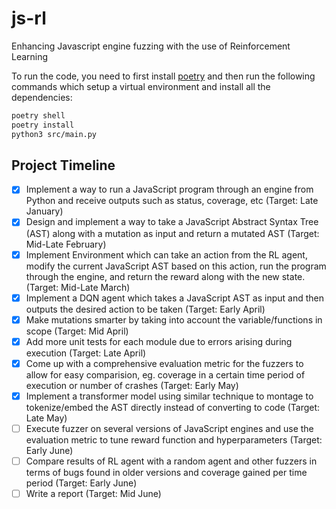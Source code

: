 # js-rl

Enhancing Javascript engine fuzzing with the use of Reinforcement Learning

To run the code, you need to first install [poetry](https://python-poetry.org/) and then run the following commands which setup a virtual environment and install all the dependencies:

```bash
poetry shell
poetry install
python3 src/main.py
```

## Project Timeline

-   [x] Implement a way to run a JavaScript program through an engine from Python and receive outputs such as status, coverage, etc (Target: Late January)
-   [x] Design and implement a way to take a JavaScript Abstract Syntax Tree (AST) along with a mutation as input and return a mutated AST (Target: Mid-Late February)
-   [x] Implement Environment which can take an action from the RL agent, modify the current JavaScript AST based on this action, run the program through the engine, and return the reward along with the new state. (Target: Mid-Late March)
-   [x] Implement a DQN agent which takes a JavaScript AST as input and then outputs the desired action to be taken (Target: Early April)
-   [x] Make mutations smarter by taking into account the variable/functions in scope (Target: Mid April)
-   [x] Add more unit tests for each module due to errors arising during execution (Target: Late April)
-   [x] Come up with a comprehensive evaluation metric for the fuzzers to allow for easy comparision, eg. coverage in a certain time period of execution or number of crashes (Target: Early May)
-   [x] Implement a transformer model using similar technique to montage to tokenize/embed the AST directly instead of converting to code (Target: Late May)
-   [ ] Execute fuzzer on several versions of JavaScript engines and use the evaluation metric to tune reward function and hyperparameters (Target: Early June)
-   [ ] Compare results of RL agent with a random agent and other fuzzers in terms of bugs found in older versions and coverage gained per time period (Target: Early June)
-   [ ] Write a report (Target: Mid June)
